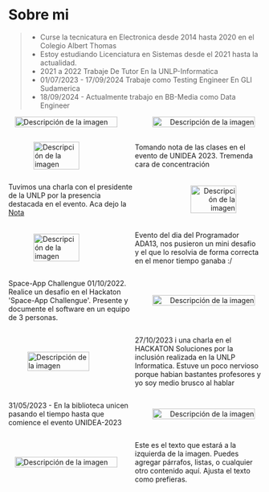 # Sobre mi

> - Curse la tecnicatura en Electronica desde 2014 hasta 2020 en el Colegio Albert Thomas
> - Estoy estudiando Licenciatura en Sistemas desde el 2021 hasta la actualidad.
> - 2021 a 2022 Trabaje De Tutor En la UNLP-Informatica
> - 01/07/2023 - 17/09/2024 Trabaje como Testing Engineer En GLI Sudamerica
> - 18/09/2024 - Actualmente trabajo en BB-Media como Data Engineer



<div style="display: flex; align-items: center; justify-content: space-between;">
  <div style="flex: 1; text-align: left;">
    <img src="https://rincondelfabo.vercel.app/images/1.webp" alt="Descripción de la imagen" style="width: 90%; display: block; margin: auto;">
  </div>
  <div style="flex: 1; text-align: right;">
    <img src="https://rincondelfabo.vercel.app/images/2.webp" alt="Descripción de la imagen" style="width: 90%; display: block; margin: auto;">
  </div>
</div>

<br>

<div style="display: flex; align-items: center; justify-content: space-between;">
  <div style="flex: 1; text-align: left;">
    <img src="https://rincondelfabo.vercel.app/images/4.webp" alt="Descripción de la imagen" style="width: 60%; display: block; margin: auto;">
  </div>
  <div style="flex: 1;">
    <p>
      Tomando nota de las clases en el evento de UNIDEA 2023. Tremenda cara de concentración
    </p>
  </div>
</div>

<div style="display: flex; align-items: center; justify-content: space-between;">
  <div style="flex: 1;">
    <p>
      Tuvimos una charla con el presidente de la UNLP por la presencia destacada en el evento. Aca dejo la <a href='https://unlp.edu.ar/institucional/vinculacion_tecnologica/prosecretaria-vinculacion-tecnologica/lopez-armengol-recibio-a-la-delegacion-de-la-unlp-que-participo-en-unidea-65089/'> Nota</a>
    </p>
  </div>
  <div style="flex: 1; text-align: right;">
    <img src="https://rincondelfabo.vercel.app/images/5.webp" alt="Descripción de la imagen" style="width: 60%; display: block; margin: auto;">
  </div>
</div>

<div style="display: flex; align-items: center; justify-content: space-between;">
  <div style="flex: 1; text-align: left;">
    <img src="https://rincondelfabo.vercel.app/images/6.webp" alt="Descripción de la imagen" style="width: 60%; display: block; margin: auto;">
  </div>
  <div style="flex: 1;">
    <p>
      Evento del dia del Programador ADA13, nos pusieron un mini desafio y el que lo resolvia de forma correcta en el menor tiempo ganaba :/
    </p>
  </div>
</div>

<div style="display: flex; align-items: center; justify-content: space-between;">
  <div style="flex: 1;">
    <p>
      Space-App Challengue 01/10/2022.
        Realice un desafio en el Hackaton 'Space-App Challengue'. Presente y documente el software en un equipo de 3 personas.
    </p>
  </div>
  <div style="flex: 1; text-align: right;">
    <img src="https://rincondelfabo.vercel.app/images/7.webp" alt="Descripción de la imagen" style="width: 90%; display: block; margin: auto;">
  </div>
</div>

<div style="display: flex; align-items: center; justify-content: space-between;">
  <div style="flex: 1; text-align: left;">
    <img src="https://rincondelfabo.vercel.app/images/8.webp" alt="Descripción de la imagen" style="width: 70%; display: block; margin: auto;">
  </div>
  <div style="flex: 1;">
    <p>
      27/10/2023 i una charla en el HACKATON Soluciones por la inclusión realizada en la UNLP Informatica. Estuve un poco nervioso porque habian bastantes profesores y yo soy medio brusco al hablar
    </p>
  </div>
</div>

<div style="display: flex; align-items: center; justify-content: space-between;">
  <div style="flex: 1;">
    <p>
      31/05/2023 - En la biblioteca unicen pasando el tiempo hasta que comience el evento UNIDEA-2023
    </p>
  </div>
  <div style="flex: 1; text-align: right;">
    <img src="https://rincondelfabo.vercel.app/images/10.webp" alt="Descripción de la imagen" style="width: 90%; display: block; margin: auto;">
  </div>
</div>

<div style="display: flex; align-items: center; justify-content: space-between;">
    <div style="flex: 1; text-align: left;">
    <img src="https://rincondelfabo.vercel.app/images/3.webp" alt="Descripción de la imagen" style="width: 90%; display: block; margin: auto;">
  </div>
  <div style="flex: 1;">
    <p>
      Este es el texto que estará a la izquierda de la imagen. Puedes agregar párrafos,
      listas, o cualquier otro contenido aquí. Ajusta el texto como prefieras.
    </p>
  </div>
</div>
